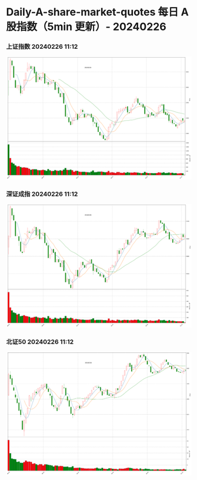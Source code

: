
# Daily-A-share-market-quotes 每日 A 股指数（5min 更新）- 20240226

### 上证指数 20240226 11:12
![](./fig/2024/2/20240226-sh000001.png)

### 深证成指 20240226 11:12
![](./fig/2024/2/20240226-sz399001.png)

### 北证50 20240226 11:12
![](./fig/2024/2/20240226-bj899050.png)
